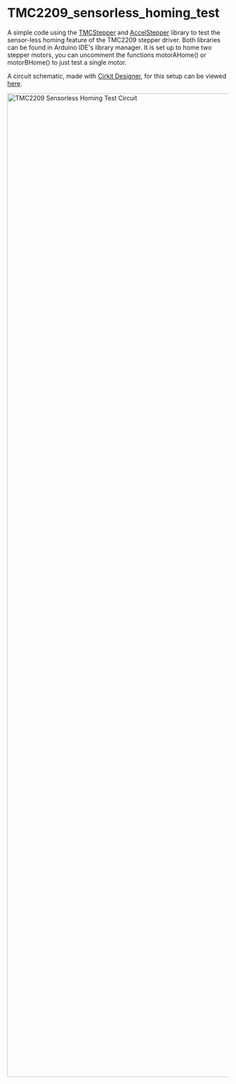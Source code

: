 # TMC2209_sensorless_homing_test
A simple code using the [TMCStepper](https://www.arduinolibraries.info/libraries/tmc-stepper) and [AccelStepper](https://www.arduinolibraries.info/libraries/accel-stepper) library to test the sensor-less homing feature of the TMC2209 stepper driver. Both libraries can be found in Arduino IDE's library manager.
It is set up to home two stepper motors, you can uncomment the functions motorAHome() or motorBHome() to just test a single motor.

A circuit schematic, made with [Cirkit Designer](https://www.cirkitdesign.com/index.html), for this setup can be viewed [here](https://projects.cirkitdesigner.com/view-maker-hub-project/27695).

    
<img width="2844" height="2236" alt="TMC2209 Sensorless Homing Test Circuit" src="https://github.com/user-attachments/assets/974ef594-b8f4-44ce-b529-f1d17f6aa2e7" />
